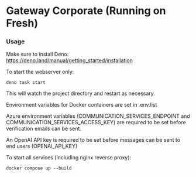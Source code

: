 # Gateway Corporate (Running on Fresh)

### Usage

Make sure to install Deno: https://deno.land/manual/getting_started/installation

To start the webserver only:

```
deno task start
```

This will watch the project directory and restart as necessary.

Environment variables for Docker containers are set in .env.list

Azure environment variables (COMMUNICATION_SERVICES_ENDPOINT and COMMUNICATION_SERVICES_ACCESS_KEY) are required to be set before verification emails can be sent.

An OpenAI API key is required to be set before messages can be sent to end users (OPENAI_API_KEY)

To start all services (including nginx reverse proxy):

```
docker compose up --build
```

